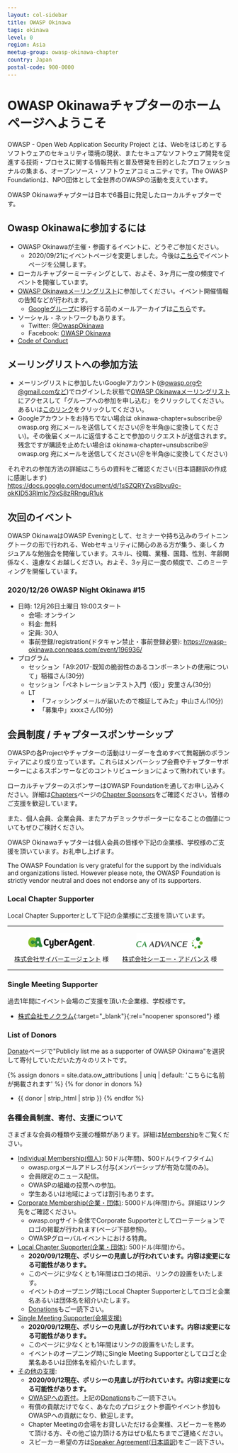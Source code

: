 ```yaml
---
layout: col-sidebar
title: OWASP Okinawa
tags: okinawa
level: 0
region: Asia
meetup-group: owasp-okinawa-chapter
country: Japan
postal-code: 900-0000
---
```


<script>
$(function() {
    // Activate main tab if there is no active tab
    if ($('.tab-link.current').length == 0) {
        $('#main-link').click();
    }
});
</script>
<style>
.local-chapter-supporter {
    width: 100%;
}
.local-chapter-supporter td {
    width: 50%;
    padding: 15px;
    text-align: center;
}
</style>

# OWASP Okinawaチャプターのホームページへようこそ

OWASP - Open Web Application Security Project とは、Webをはじめとするソフトウェアのセキュリティ環境の現状、またセキュアなソフトウェア開発を促進する技術・プロセスに関する情報共有と普及啓発を目的としたプロフェッショナルの集まる、オープンソース・ソフトウェアコミュニティです。The OWASP Foundationは、NPO団体として全世界のOWASPの活動を支えています。

OWASP Okinawaチャプターは日本で6番目に発足したローカルチャプターです。

## Owasp Okinawaに参加するには

* OWASP Okinawaが主催・参画するイベントに、どうぞご参加ください。
    * 2020/09/21にイベントページを変更しました。今後は[こちら](https://owasp-okinawa.connpass.com/)でイベントページを公開します。
* ローカルチャプターミーティングとして、およそ、3ヶ月に一度の頻度でイベントを開催しています。
* [OWASP Okinawaメーリングリスト](https://groups.google.com/a/owasp.org/forum/#!forum/okinawa-chapter/join)に参加してください。イベント開催情報の告知などが行われます。
    * [Googleグループ](https://groups.google.com/a/owasp.org/g/okinawa-chapter)に移行する前のメールアーカイブは[こちら](https://lists.owasp.org/pipermail/owasp-okinawa/index)です。
* ソーシャル・ネットワークもあります。
    * Twitter: [@OwaspOkinawa](https://twitter.com/owaspokinawa)
    * Facebook: [OWASP Okinawa](https://www.facebook.com/owaspokinawa/)
* [Code of Conduct](/www-policy/operational/code-of-conduct.html)

## メーリングリストへの参加方法

* メーリングリストに参加したいGoogleアカウント(@owasp.orgや@gmail.comなど)でログインした状態で[OWASP Okinawaメーリングリスト](https://groups.google.com/a/owasp.org/forum/#!forum/okinawa-chapter/join)にアクセスして「グループへの参加を申し込む」をクリックしてください。あるいは[このリンク](https://groups.google.com/a/owasp.org/forum/#!forum/okinawa-chapter/join)をクリックしてください。
* Googleアカウントをお持ちでない場合は okinawa-chapter+subscribe＠owasp.org 宛にメールを送信してください(＠を半角@に変換してください)。その後届くメールに返信することで参加のリクエストが送信されます。残念ですが購読を止めたい場合は okinawa-chapter+unsubscribe＠owasp.org 宛にメールを送信してください(＠を半角@に変換してください)

それぞれの参加方法の詳細はこちらの資料をご確認ください(日本語翻訳の作成に感謝します)  
<https://docs.google.com/document/d/1sSZQRYZvsBbvu9c-okKID53RlmIc79xS8zRRnguR1uk>

## 次回のイベント

OWASP OkinawaはOWASP Eveningとして、セミナーや持ち込みのライトニングトークの形で行われる、Webセキュリティに関心のある方が集う、楽しくカジュアルな勉強会を開催しています。スキル、役職、業種、国籍、性別、年齢関係なく、遠慮なくお越しください。およそ、3ヶ月に一度の頻度で、このミーティングを開催しています。

### 2020/12/26 OWASP Night Okinawa \#15

* 日時: 12月26日土曜日 19:00スタート
    * 会場: オンライン
    * 料金: 無料
    * 定員: 30人
    * 事前登録/registration(ドタキャン禁止・事前登録必要): <https://owasp-okinawa.connpass.com/event/196936/>
* プログラム
    * セッション「A9:2017-既知の脆弱性のあるコンポーネントの使用について」稲福さん(30分)
    * セッション「ペネトレーションテスト入門（仮）」安里さん(30分)
    * LT
        * 「フィッシングメールが届いたので検証してみた」中山さん(10分)
        * 「募集中」xxxxさん(10分)

## 会員制度 / チャプタースポンサーシップ

OWASPの各Projectやチャプターの活動はリーダーを含めすべて無報酬のボランティアにより成り立っています。これらはメンバーシップ会費やチャプターサポーターによるスポンサーなどのコントリビューションによって賄われています。

ローカルチャプターのスポンサーはOWASP Foundationを通してお申し込みください。詳細は[Chapters](/www-policy/operational/chapters.html)ページの[Chapter Sponsors](/www-policy/operational/chapters.html#chapter-sponsors--local-and-global)をご確認ください。皆様のご支援を歓迎しています。

また、個人会員、企業会員、またアカデミックサポーターになることの価値についてもぜひご検討ください。

OWASP Okinawaチャプターは個人会員の皆様や下記の企業様、学校様のご支援を頂いています。お礼申し上げます。

The OWASP Foundation is very grateful for the support by the individuals and organizations listed. However please note, the OWASP Foundation is strictly vendor neutral and does not endorse any of its supporters.

### Local Chapter Supporter

Local Chapter Supporterとして下記の企業様にご支援を頂いています。

<table class="local-chapter-supporter">
<tbody>
    <tr>
        <td><a href="https://www.cyberagent.co.jp/" target="_blank" rel="noopener sponsored"><img src="assets/images/ca_logo_rgb_150x45.png" alt="株式会社サイバーエージェント" width="150" height="45" loading="lazy"><br>株式会社サイバーエージェント</a> 様</td>
        <td><a href="https://www.ca-adv.co.jp/" target="_blank" rel="noopener sponsored"><img src="assets/images/caadvance_logo_150x45.png" alt="株式会社シーエー・アドバンス" width="150" height="45" loading="lazy"><br>株式会社シーエー・アドバンス</a> 様</td>
    </tr>
</tbody>
</table>

### Single Meeting Supporter

過去1年間にイベント会場のご支援を頂いた企業様、学校様です。

* [株式会社モノクラム](https://www.monocram.co.jp/){:target="_blank"}{:rel="noopener sponsored"} 様

### List of Donors

[Donate](/donate/?reponame=www-chapter-okinawa&title=OWASP+Okinawa)ページで"Publicly list me as a supporter of OWASP Okinawa"を選択して寄付していただいた方々のリストです。

{% assign donors = site.data.ow_attributions | uniq | default: 'こちらに名前が掲載されます' %}
{% for donor in donors %}
* {{ donor | strip_html | strip }}
{% endfor %}

### 各種会員制度、寄付、支援について

さまざまな会員の種類や支援の種類があります。詳細は[Membership](/www-policy/operational/membership.html)をご覧ください。

* [Individual Membership(個人)](/membership/): 50ドル(年間)、500ドル(ライフタイム)
    * owasp.orgメールアドレス付与(メンバーシップが有効な間のみ)。
    * 会員限定のニュース配信。
    * OWASPの組織の投票への参加。
    * 学生あるいは地域によっては割引もあります。
* [Corporate Membership(企業・団体)](/supporters/): 5000ドル(年間)から。詳細はリンク先をご確認ください。
    * owasp.orgサイト全体でCorporate Supporterとしてローテーションでロゴの掲載が行われます(ページ下部参照)。
    * OWASPグローバルイベントにおける特典。
* [Local Chapter Supporter(企業・団体)](/www-policy/operational/chapters.html#chapter-sponsors--local-and-global): 500ドル(年間)から。
    * **2020/09/12現在、ポリシーの見直しが行われています。内容は変更になる可能性があります。**
    * このページに少なくとも1年間はロゴの掲示、リンクの設置をいたします。
    * イベントのオープニング時にLocal Chapter Supporterとしてロゴと企業名あるいは団体名を紹介いたします。
    * [Donations](/www-policy/operational/donations.html)もご一読下さい。
* [Single Meeting Supporter(会場支援)](/www-policy/operational/chapters.html#chapter-sponsors--local-and-global)
    * **2020/09/12現在、ポリシーの見直しが行われています。内容は変更になる可能性があります。**
    * このページに少なくとも1年間はリンクの設置をいたします。
    * イベントのオープニング時にSingle Meeting Supporterとしてロゴと企業名あるいは団体名を紹介いたします。
* [その他の支援](/www-policy/operational/chapters.html#chapter-sponsors--local-and-global):
    * **2020/09/12現在、ポリシーの見直しが行われています。内容は変更になる可能性があります。**
    * [OWASPへの寄付](/donate/?reponame=www-chapter-okinawa&title=OWASP+Okinawa)。上記の[Donations](/www-policy/operational/donations.html)もご一読下さい。
    * 有償の貢献だけでなく、あなたのプロジェクト参画やイベント参加もOWASPへの貢献になり、歓迎します。
    * Chapter Meetingの会場をお貸しいただける企業様、スピーカーを務めて頂ける方、その他ご協力頂ける方はぜひ私たちまでご連絡ください。
    * スピーカー希望の方は[Speaker Agreement](/www-policy/legal/speaker-agreement.html)([日本語訳](https://www.owasp.org/index.php/Speaker_Agreement:%E6%97%A5%E6%9C%AC%E8%AA%9E%E8%A8%B3))をご一読下さい。
